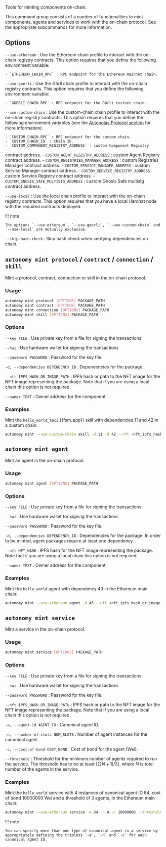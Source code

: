 Tools for minting components on-chain.

This command group consists of a number of functionalities to mint components, agents and services to work with the on-chain protocol. See the appropriate subcommands for more information.

## Options

`--use-ethereum`
: Use the Ethereum chain profile to interact with the on-chain registry contracts. This option requires that you define the following environment variable:

    - `ETHEREUM_CHAIN_RPC` : RPC endpoint for the Ethereum mainnet chain.

`--use-goerli`
: Use the Görli chain profile to interact with the on-chain registry contracts. This option requires that you define the following environment variable:

    - `GOERLI_CHAIN_RPC` : RPC endpoint for the Görli testnet chain.

`--use-custom-chain`
: Use the custom-chain chain profile to interact with the on-chain registry contracts. This option requires that you define the following environment variables (see the [Autonolas Protocol section](https://docs.autonolas.network/protocol/) for more information):

    - `CUSTOM_CHAIN_RPC` : RPC endpoint for the custom chain.
    - `CUSTOM_CHAIN_ID` : Chain ID.
    - `CUSTOM_COMPONENT_REGISTRY_ADDRESS` : custom Component Registry
 contract address.
    - `CUSTOM_AGENT_REGISTRY_ADDRESS` : custom Agent Registry contract address.
    - `CUSTOM_REGISTRIES_MANAGER_ADDRESS` : custom Registries Manager contract address.
    - `CUSTOM_SERVICE_MANAGER_ADDRESS` : custom Service Manager contract address.
    - `CUSTOM_SERVICE_REGISTRY_ADDRESS` : custom Service Registry contract address.
    - `CUSTOM_GNOSIS_SAFE_MULTISIG_ADDRESS` : custom Gnosis Safe multisig contract address.

`--use-local`
: Use the local chain profile to interact with the on-chain registry contracts. This option requires that you have a local Hardhat node with the required contracts deployed.

!!! note

    The options `--use-ethereum`, `--use-goerli`, `--use-custom-chain` and `--use-local` are mutually exclusive.

`--skip-hash-check`
: Skip hash check when verifying dependencies on chain.

## `autonomy mint protocol` / `contract` / `connection` / `skill`

Mint a protocol, contract, connection or skill in the on-chain protocol.

### Usage

```bash
autonomy mint protocol [OPTIONS] PACKAGE_PATH
autonomy mint contract [OPTIONS] PACKAGE_PATH
autonomy mint connection [OPTIONS] PACKAGE_PATH
autonomy mint skill [OPTIONS] PACKAGE_PATH
```
### Options

`--key FILE`
: Use private key from a file for signing the transactions

`--hwi`
: Use hardware wallet for signing the transactions

`--password PASSWORD`
: Password for the key file.

`-d, --dependencies DEPENDENCY_ID`
: Dependencies for the package.

`--nft IPFS_HASH_OR_IMAGE_PATH`
: IPFS hash or path to the NFT image for the NFT image representing the package. Note that if you are using a local chain this option is not required.

`--owner TEXT`
: Owner address for the component

### Examples

Mint the `hello_world_abci` {{fsm_app}} skill with dependencies 11 and 42 in a custom chain:

```bash
autonomy mint --use-custom-chain skill -d 11 -d 42 --nft <nft_ipfs_hash_or_image_path> ./packages/valory/skills/hello_world_abci --key my_keys_file
```

## `autonomy mint agent`

Mint an agent in the on-chain protocol.
### Usage

```bash
autonomy mint agent [OPTIONS] PACKAGE_PATH
```

### Options

`--key FILE`
: Use private key from a file for signing the transactions

`--hwi`
: Use hardware wallet for signing the transactions

`--password PASSWORD`
: Password for the key file.

`-d, --dependencies DEPENDENCY_ID`
: Dependencies for the package. In order to be minted, agent packages require at least one dependency.

`--nft NFT_HASH`
: IPFS hash for the NFT image representing the package. Note that if you are using a local chain this option is not required.

`--owner TEXT`
: Owner address for the component

### Examples

Mint the `hello_world` agent with dependency 43 in the Ethereum main chain:

```bash
autonomy mint --use-ethereum agent -d 43 --nft <nft_ipfs_hash_or_image_path> ./packages/valory/agents/hello_world --key my_keys_file
```

## `autonomy mint service`

Mint a service in the on-chain protocol.
### Usage

```bash
autonomy mint service [OPTIONS] PACKAGE_PATH
```

### Options
  
`--key FILE`
: Use private key from a file for signing the transactions

`--hwi`
: Use hardware wallet for signing the transactions

`--password PASSWORD`
: Password for the key file.

`--nft IPFS_HASH_OR_IMAGE_PATH`
: IPFS hash or path to the NFT image for the NFT image representing the package. Note that if you are using a local chain this option is not required.

`-a, --agent-id AGENT_ID`
: Canonical agent ID.

`-n, --number-of-slots NUM_SLOTS`
: Number of agent instances for the canonical agent.

`-c, --cost-of-bond COST_BOND`
: Cost of bond for the agent (Wei).

`--threshold`
: Threshold for the minimum number of agents required to run the service. The threshold has to be at least $\lceil(2N + 1) / 3\rceil$, where $N$ is total number of the agents in the service.

### Examples

Mint the `hello_world` service with 4 instances of canonical agent ID 84, cost of bond 10000000 Wei and a threshold of 3 agents, in the Ethereum main chain:

```bash
autonomy mint --use-ethereum service -a 84 -n 4 -c 10000000 --threshold 3 --nft <nft_ipfs_hash_or_image_path> ./packages/valory/services/hello_world --key my_keys_file
```

!!! note

    You can specify more than one type of canonical agent in a service by appropriately defining the triplets `-a`, `-n` and `-c` for each canonical agent ID.